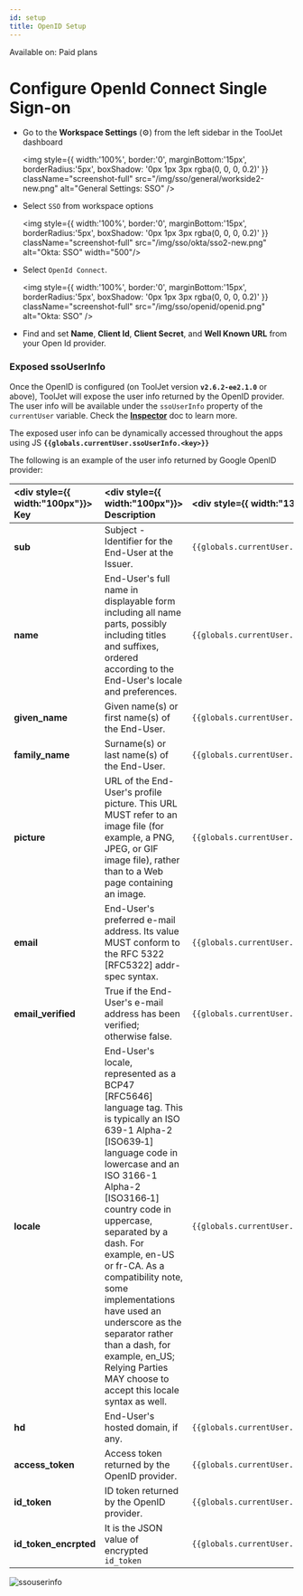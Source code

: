 ```yaml
---
id: setup
title: OpenID Setup
---
```


<div className='badge badge--primary heading-badge'>Available on: Paid plans</div>

# Configure OpenId Connect Single Sign-on


- Go to the **Workspace Settings** (⚙️) from the left sidebar in the ToolJet dashboard
  <div style={{textAlign: 'center'}}>

  <img style={{ width:'100%', border:'0', marginBottom:'15px', borderRadius:'5px', boxShadow: '0px 1px 3px rgba(0, 0, 0, 0.2)' }} className="screenshot-full" src="/img/sso/general/workside2-new.png" alt="General Settings: SSO" />

  </div>

- Select `SSO` from workspace options
  <div style={{textAlign: 'center'}}>

  <img style={{ width:'100%', border:'0', marginBottom:'15px', borderRadius:'5px', boxShadow: '0px 1px 3px rgba(0, 0, 0, 0.2)' }} className="screenshot-full" src="/img/sso/okta/sso2-new.png" alt="Okta: SSO" width="500"/> 

  </div>

- Select `OpenId Connect`.
  <div style={{textAlign: 'center'}}>

  <img style={{ width:'100%', border:'0', marginBottom:'15px', borderRadius:'5px', boxShadow: '0px 1px 3px rgba(0, 0, 0, 0.2)' }} className="screenshot-full" src="/img/sso/openid/openid.png" alt="Okta: SSO" /> 

  </div>

- Find and set **Name**, **Client Id**, **Client Secret**, and **Well Known URL** from your Open Id provider.

<div >

### Exposed ssoUserInfo

Once the OpenID is configured (on ToolJet version **`v2.6.2-ee2.1.0`** or above), ToolJet will expose the user info returned by the OpenID provider. The user info will be available under the `ssoUserInfo` property of the `currentUser` variable. Check the **[Inspector](/docs/how-to/use-inspector)** doc to learn more.

The exposed user info can be dynamically accessed throughout the apps using JS **`{{globals.currentUser.ssoUserInfo.<key>}}`**

The following is an example of the user info returned by Google OpenID provider:

| <div style={{ width:"100px"}}> Key </div>| <div style={{ width:"100px"}}> Description </div>| <div style={{ width:"135px"}}> Syntax to access </div>|
|:--- |:----------- |:------- |
| **sub** | Subject - Identifier for the End-User at the Issuer. | `{{globals.currentUser.ssoUserInfo.sub}}` |
| **name** | End-User's full name in displayable form including all name parts, possibly including titles and suffixes, ordered according to the End-User's locale and preferences. | `{{globals.currentUser.ssoUserInfo.name}}` |
| **given_name** | Given name(s) or first name(s) of the End-User. | `{{globals.currentUser.ssoUserInfo.given_name}}` |
| **family_name** | Surname(s) or last name(s) of the End-User. | `{{globals.currentUser.ssoUserInfo.family_name}}` |
| **picture** | URL of the End-User's profile picture. This URL MUST refer to an image file (for example, a PNG, JPEG, or GIF image file), rather than to a Web page containing an image. | `{{globals.currentUser.ssoUserInfo.picture}}` |
| **email** | End-User's preferred e-mail address. Its value MUST conform to the RFC 5322 [RFC5322] addr-spec syntax. | `{{globals.currentUser.ssoUserInfo.email}}` |
| **email_verified** | True if the End-User's e-mail address has been verified; otherwise false. | `{{globals.currentUser.ssoUserInfo.email_verified}}` |
| **locale** | End-User's locale, represented as a BCP47 [RFC5646] language tag. This is typically an ISO 639-1 Alpha-2 [ISO639‑1] language code in lowercase and an ISO 3166-1 Alpha-2 [ISO3166‑1] country code in uppercase, separated by a dash. For example, en-US or fr-CA. As a compatibility note, some implementations have used an underscore as the separator rather than a dash, for example, en_US; Relying Parties MAY choose to accept this locale syntax as well. | `{{globals.currentUser.ssoUserInfo.locale}}` |
| **hd** | End-User's hosted domain, if any. | `{{globals.currentUser.ssoUserInfo.hd}}` |
| **access_token** | Access token returned by the OpenID provider. | `{{globals.currentUser.ssoUserInfo.access_token}}` |
| **id_token** | ID token returned by the OpenID provider. | `{{globals.currentUser.ssoUserInfo.id_token}}` |
| **id_token_encrpted** | It is the JSON value of encrypted `id_token` | `{{globals.currentUser.ssoUserInfo.id_token_encrpted}}` |

<div style={{textAlign: 'center'}}>

<img className="screenshot-full" src="/img/sso/openid/ssouserinfon-v2.png" alt="ssouserinfo" /> 

</div>

</div>